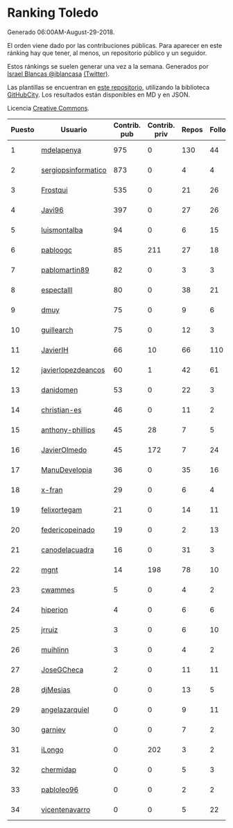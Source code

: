 # Ranking Toledo

Generado 06:00AM-August-29-2018.

El orden viene dado por las contribuciones públicas. Para aparecer en este ránking hay que tener, al menos, un repositorio público y un seguidor.

Estos ránkings se suelen generar una vez a la semana. Generados por [Israel Blancas @iblancasa](https://github.com/iblancasa/) [(Twitter)](https://twitter.com/iblancasa).

Las plantillas se encuentran en [este repositorio](https://github.com/iblancasa/GH-Spanish-Ranking), utilizando la biblioteca [GitHubCity](https://github.com/iblancasa/GitHubCity). Los resultados están disponibles en MD y en JSON.

Licencia [Creative Commons](https://creativecommons.org/licenses/by/4.0/).

| Puesto   |  Usuario  | Contrib. pub | Contrib. priv |Repos| Followers | Desde |  Avatar  |
|----------|-----------|--------------|---------------|-----|-----------|-------|----------|
|1|[mdelapenya](https://github.com/mdelapenya)|975|0|130|44|2011-08-01|![mdelapenya]()|
|2|[sergiopsinformatico](https://github.com/sergiopsinformatico)|873|0|4|4|2016-10-10|![sergiopsinformatico]()|
|3|[Frostqui](https://github.com/Frostqui)|535|0|21|26|2014-12-06|![Frostqui]()|
|4|[Javi96](https://github.com/Javi96)|397|0|27|26|2016-05-01|![Javi96]()|
|5|[luismontalba](https://github.com/luismontalba)|94|0|6|15|2013-11-13|![luismontalba]()|
|6|[pabloogc](https://github.com/pabloogc)|85|211|27|18|2011-10-16|![pabloogc]()|
|7|[pablomartin89](https://github.com/pablomartin89)|82|0|3|3|2015-12-30|![pablomartin89]()|
|8|[espectalll](https://github.com/espectalll)|80|0|38|21|2012-09-30|![espectalll]()|
|9|[dmuy](https://github.com/dmuy)|75|0|9|6|2014-09-19|![dmuy]()|
|10|[guillearch](https://github.com/guillearch)|75|0|12|3|2017-03-28|![guillearch]()|
|11|[JavierIH](https://github.com/JavierIH)|66|10|66|110|2013-08-03|![JavierIH]()|
|12|[javierlopezdeancos](https://github.com/javierlopezdeancos)|60|1|42|61|2011-11-17|![javierlopezdeancos]()|
|13|[danidomen](https://github.com/danidomen)|53|0|22|3|2013-11-21|![danidomen]()|
|14|[christian-es](https://github.com/christian-es)|46|0|11|2|2014-07-12|![christian-es]()|
|15|[anthony-phillips](https://github.com/anthony-phillips)|45|28|7|5|2015-09-04|![anthony-phillips]()|
|16|[JavierOlmedo](https://github.com/JavierOlmedo)|45|172|7|24|2015-11-18|![JavierOlmedo]()|
|17|[ManuDevelopia](https://github.com/ManuDevelopia)|36|0|35|16|2008-12-28|![ManuDevelopia]()|
|18|[x-fran](https://github.com/x-fran)|29|0|6|4|2013-01-04|![x-fran]()|
|19|[felixortegam](https://github.com/felixortegam)|21|0|14|11|2013-06-14|![felixortegam]()|
|20|[federicopeinado](https://github.com/federicopeinado)|19|0|2|13|2013-11-13|![federicopeinado]()|
|21|[canodelacuadra](https://github.com/canodelacuadra)|16|0|31|3|2013-07-14|![canodelacuadra]()|
|22|[mgnt](https://github.com/mgnt)|14|198|78|10|2013-03-13|![mgnt]()|
|23|[cwammes](https://github.com/cwammes)|5|0|4|2|2014-03-18|![cwammes]()|
|24|[hiperion](https://github.com/hiperion)|4|0|6|6|2010-08-10|![hiperion]()|
|25|[jrruiz](https://github.com/jrruiz)|3|0|6|10|2013-12-02|![jrruiz]()|
|26|[muihlinn](https://github.com/muihlinn)|3|0|4|2|2014-04-04|![muihlinn]()|
|27|[JoseGCheca](https://github.com/JoseGCheca)|2|0|11|11|2014-02-05|![JoseGCheca]()|
|28|[djMesias](https://github.com/djMesias)|0|0|13|5|2011-09-17|![djMesias]()|
|29|[angelazarquiel](https://github.com/angelazarquiel)|0|0|9|11|2013-10-07|![angelazarquiel]()|
|30|[garniev](https://github.com/garniev)|0|0|7|2|2014-12-09|![garniev]()|
|31|[iLongo](https://github.com/iLongo)|0|202|3|2|2016-03-01|![iLongo]()|
|32|[chermidap](https://github.com/chermidap)|0|0|5|3|2015-11-26|![chermidap]()|
|33|[pabloleo96](https://github.com/pabloleo96)|0|0|2|2|2016-03-07|![pabloleo96]()|
|34|[vicentenavarro](https://github.com/vicentenavarro)|0|0|5|22|2017-02-13|![vicentenavarro]()|
